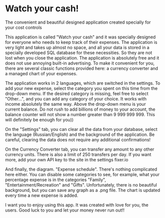 # Watch your cash!
The convenient and beautiful designed application created specially for your cost controls 

This application is called "Watch your cash" and it was specially designed for everyone who needs to keep track of their expenses. The application is very light and takes up almost no space, and all your data is stored in a specially developed SQL database for these necessities. So they are not lost when you close the application. The application is absolutely free and it does not use annoying built-in advertising. To make it convenient for you, there are several classic functions provided here: a currency converter and a managed chart of your expenses. 

The application works in 2 languages, which are switched in the settings.
To add your new expense, select the category you spent on this time from the drop-down menu. If the desired category is missing, feel free to select "Other...", and you can add any category of your choice. It works with income absolutely the same way. Above the drop-down menu is your current balance. Do not rush to add billions of money to your account, the balance counter will not show a number greater than 9 999 999 999. This will definitely be enough for you))

On the "Settings" tab, you can clear all the data from your database, select the language (Russian/English) and the background of the application. Be careful, clearing the data does not require any additional confirmations!

On the Currency Converter tab, you can transfer any amount to any other currency units. There is also a limit of 250 transfers per day. If you want more, add your own API key to the site in the settings fixer.io

And finally, the diagram. "Expense schedule". There's nothing complicated here either. You can disable some categories to see, for example, what your percentage expense is in the categories "Family", "Entertainment/Recreation" and "Gifts". Unfortunately, there is no beautiful background, but you can save any graph as a .png file. The chart is updated every time a new expense is added. 

I want you to enjoy using this app. It was created with love for you, the users. Good luck to you and let your money never run out!!
